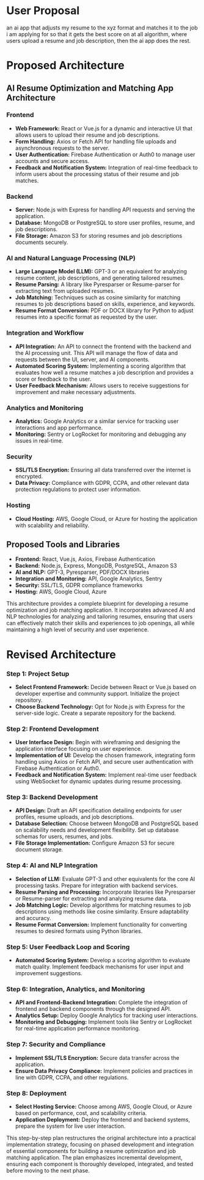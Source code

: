 # User Proposal
an ai app that adjusts my resume to the xyz format and matches it to the job i am applying for so that it gets the best score on at all algorithm, where users upload a resume and job description, then the ai app does the rest.

# Proposed Architecture
## AI Resume Optimization and Matching App Architecture

### Frontend
- **Web Framework:** React or Vue.js for a dynamic and interactive UI that allows users to upload their resume and job descriptions.
- **Form Handling:** Axios or Fetch API for handling file uploads and asynchronous requests to the server.
- **User Authentication:** Firebase Authentication or Auth0 to manage user accounts and secure access.
- **Feedback and Notification System:** Integration of real-time feedback to inform users about the processing status of their resume and job matches.

### Backend
- **Server:** Node.js with Express for handling API requests and serving the application.
- **Database:** MongoDB or PostgreSQL to store user profiles, resume, and job descriptions.
- **File Storage:** Amazon S3 for storing resumes and job descriptions documents securely.

### AI and Natural Language Processing (NLP)
- **Large Language Model (LLM):** GPT-3 or an equivalent for analyzing resume content, job descriptions, and generating tailored resumes.
- **Resume Parsing:** A library like Pyresparser or Resume-parser for extracting text from uploaded resumes.
- **Job Matching:** Techniques such as cosine similarity for matching resumes to job descriptions based on skills, experience, and keywords.
- **Resume Format Conversion:** PDF or DOCX library for Python to adjust resumes into a specific format as requested by the user.

### Integration and Workflow
- **API Integration:** An API to connect the frontend with the backend and the AI processing unit. This API will manage the flow of data and requests between the UI, server, and AI components.
- **Automated Scoring System:** Implementing a scoring algorithm that evaluates how well a resume matches a job description and provides a score or feedback to the user.
- **User Feedback Mechanism:** Allows users to receive suggestions for improvement and make necessary adjustments.

### Analytics and Monitoring
- **Analytics:** Google Analytics or a similar service for tracking user interactions and app performance.
- **Monitoring:** Sentry or LogRocket for monitoring and debugging any issues in real-time.

### Security
- **SSL/TLS Encryption:** Ensuring all data transferred over the internet is encrypted.
- **Data Privacy:** Compliance with GDPR, CCPA, and other relevant data protection regulations to protect user information.

### Hosting
- **Cloud Hosting:** AWS, Google Cloud, or Azure for hosting the application with scalability and reliability.

## Proposed Tools and Libraries
- **Frontend:** React, Vue.js, Axios, Firebase Authentication
- ‎**Backend:** Node.js, Express, MongoDB, PostgreSQL, Amazon S3
- **AI and NLP:** GPT-3, Pyresparser, PDF/DOCX libraries
- **Integration and Monitoring:** API, Google Analytics, Sentry
- **Security:** SSL/TLS, GDPR compliance frameworks
- **Hosting:** AWS, Google Cloud, Azure

This architecture provides a complete blueprint for developing a resume optimization and job matching application. It incorporates advanced AI and NLP technologies for analyzing and tailoring resumes, ensuring that users can effectively match their skills and experiences to job openings, all while maintaining a high level of security and user experience.

# Revised Architecture
### Step 1: Project Setup
- **Select Frontend Framework:** Decide between React or Vue.js based on developer expertise and community support. Initialize the project repository.
- **Choose Backend Technology:** Opt for Node.js with Express for the server-side logic. Create a separate repository for the backend.

### Step 2: Frontend Development
- **User Interface Design:** Begin with wireframing and designing the application interface focusing on user experience.
- **Implementation of UI:** Develop the chosen framework, integrating form handling using Axios or Fetch API, and secure user authentication with Firebase Authentication or Auth0.
- **Feedback and Notification System:** Implement real-time user feedback using WebSocket for dynamic updates during resume processing.

### Step 3: Backend Development
- **API Design:** Draft an API specification detailing endpoints for user profiles, resume uploads, and job descriptions.
- **Database Selection:** Choose between MongoDB and PostgreSQL based on scalability needs and development flexibility. Set up database schemas for users, resumes, and jobs.
- **File Storage Implementation:** Configure Amazon S3 for secure document storage.

### Step 4: AI and NLP Integration
- **Selection of LLM:** Evaluate GPT-3 and other equivalents for the core AI processing tasks. Prepare for integration with backend services.
- **Resume Parsing and Processing:** Incorporate libraries like Pyresparser or Resume-parser for extracting and analyzing resume data.
- **Job Matching Logic:** Develop algorithms for matching resumes to job descriptions using methods like cosine similarity. Ensure adaptability and accuracy.
- **Resume Format Conversion:** Implement functionality for converting resumes to desired formats using Python libraries.

### Step 5: User Feedback Loop and Scoring
- **Automated Scoring System:** Develop a scoring algorithm to evaluate match quality. Implement feedback mechanisms for user input and improvement suggestions.

### Step 6: Integration, Analytics, and Monitoring
- **API and Frontend-Backend Integration:** Complete the integration of frontend and backend components through the designed API.
- **Analytics Setup:** Deploy Google Analytics for tracking user interactions.
- **Monitoring and Debugging:** Implement tools like Sentry or LogRocket for real-time application performance monitoring.

### Step 7: Security and Compliance
- **Implement SSL/TLS Encryption:** Secure data transfer across the application.
- **Ensure Data Privacy Compliance:** Implement policies and practices in line with GDPR, CCPA, and other regulations.

### Step 8: Deployment
- **Select Hosting Service:** Choose among AWS, Google Cloud, or Azure based on performance, cost, and scalability criteria.
- **Application Deployment:** Deploy the frontend and backend systems, prepare the system for live user interaction.

This step-by-step plan restructures the original architecture into a practical implementation strategy, focusing on phased development and integration of essential components for building a resume optimization and job matching application. The plan emphasizes incremental development, ensuring each component is thoroughly developed, integrated, and tested before moving to the next phase.
